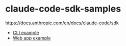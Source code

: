 # claude-code-sdk-samples

https://docs.anthropic.com/en/docs/claude-code/sdk

* [CLI example](cli-py/)
* [Web app example](web/)
